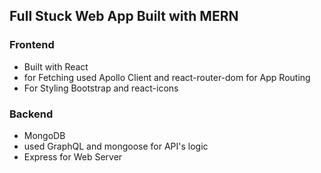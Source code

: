 ## Full Stuck Web App Built with MERN

### Frontend

- Built with React 
- for Fetching used Apollo Client and react-router-dom for App Routing
- For Styling Bootstrap and react-icons

### Backend

- MongoDB
- used GraphQL and mongoose for API's logic
- Express for Web Server
